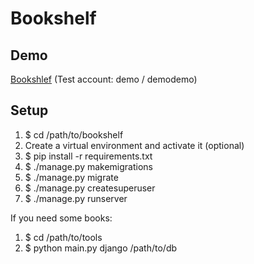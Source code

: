 # Bookshelf
Demo
----
[Bookshlef](https://bookshelf-9999.appspot.com/) (Test account: demo / demodemo)

Setup
----
  1. $ cd /path/to/bookshelf
  2. Create a virtual environment and activate it (optional)
  3. $ pip install -r requirements.txt
  4. $ ./manage.py makemigrations
  5. $ ./manage.py migrate
  6. $ ./manage.py createsuperuser
  7. $ ./manage.py runserver

If you need some books:
  1. $ cd /path/to/tools
  2. $ python main.py django /path/to/db
